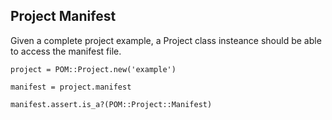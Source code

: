 ## Project Manifest

Given a complete project example, a Project class insteance should be able to
access the manifest file.

    project = POM::Project.new('example')

    manifest = project.manifest

    manifest.assert.is_a?(POM::Project::Manifest)

